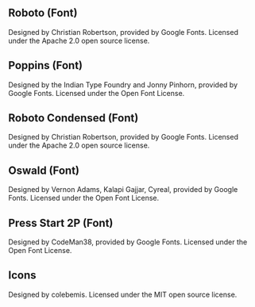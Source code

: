 ## Roboto (Font)
Designed by Christian Robertson, provided by Google Fonts.
Licensed under the Apache 2.0 open source license.

## Poppins (Font)
Designed by the Indian Type Foundry and Jonny Pinhorn, provided by Google Fonts.
Licensed under the Open Font License.

## Roboto Condensed (Font)
Designed by Christian Robertson, provided by Google Fonts.
Licensed under the Apache 2.0 open source license.

## Oswald (Font)
Designed by Vernon Adams, Kalapi Gajjar, Cyreal, provided by Google Fonts.
Licensed under the Open Font License.

## Press Start 2P (Font)
Designed by CodeMan38, provided by Google Fonts.
Licensed under the Open Font License.

## Icons
Designed by colebemis.
Licensed under the MIT open source license.